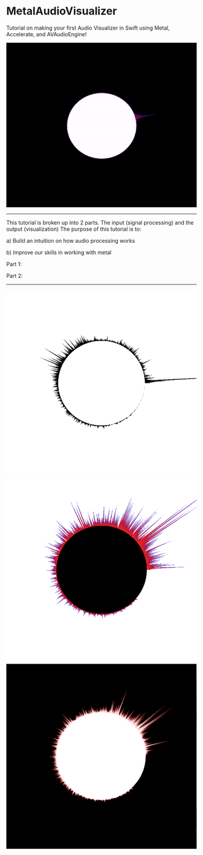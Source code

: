 # MetalAudioVisualizer
Tutorial on making your first Audio Visualizer in Swift using Metal, Accelerate, and AVAudioEngine!


![](/assets/visulizerDemo.gif)

----

This tutorial is broken up into 2 parts. The input (signal processing) and the output (visualization)
The purpose of this tutorial is to: 

a) Build an intuition on how audio processing works

b) Improve our skills in working with metal

Part 1: 

Part 2:

----

![](/assets/alt1.png)
![](/assets/alt2.png)
![](/assets/alt3.png)
